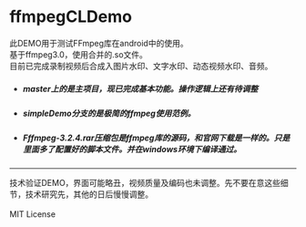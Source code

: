 # ffmpegCLDemo
此DEMO用于测试FFmpeg库在android中的使用。<br>
基于ffmpeg3.0，使用合并的.so文件。<br>
目前已完成录制视频后合成入图片水印、文字水印、动态视频水印、音频。<br>

- ##### master上的是主项目，现已完成基本功能。操作逻辑上还有待调整
- ##### simpleDemo分支的是极简的ffmpeg使用范例。
- ##### Fffmpeg-3.2.4.rar压缩包是ffmpeg库的源码，和官网下载是一样的。只是里面多了配置好的脚本文件。并在windows环境下编译通过。
***

技术验证DEMO，界面可能略丑，视频质量及编码也未调整。先不要在意这些细节，技术研究先，其他的日后慢慢调整。
<br><br>
MIT License
